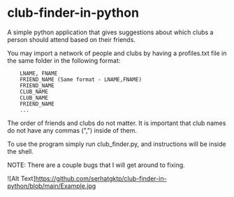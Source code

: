 # club-finder-in-python

A simple python application that gives suggestions about which clubs a person should attend based on their friends.

You may import a network of people and clubs by having a profiles.txt file in the same folder in the following format:
        
        LNAME, FNAME
        FRIEND_NAME (Same format - LNAME,FNAME)
        FRIEND_NAME
        CLUB_NAME
        CLUB_NAME
        FRIEND_NAME
        ...
        
The order of friends and clubs do not matter. It is important that club names do not have any commas (",") inside of them.

To use the program simply run club_finder.py, and instructions will be inside the shell.

NOTE: There are a couple bugs that I will get around to fixing.

![Alt Text]https://github.com/serhatgktp/club-finder-in-python/blob/main/Example.jpg
